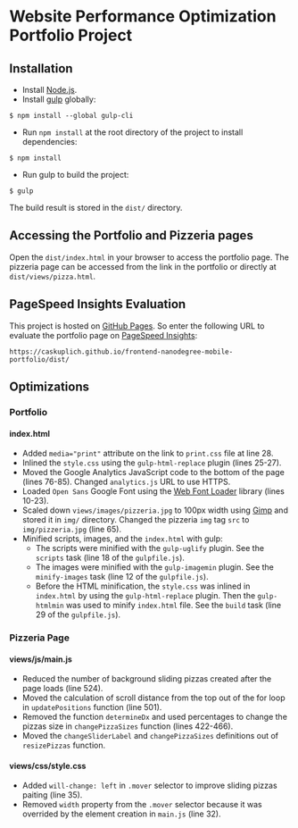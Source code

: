 # Website Performance Optimization Portfolio Project

## Installation

- Install [Node.js](https://nodejs.org/).
- Install [gulp](http://gulpjs.com/) globally:

```
$ npm install --global gulp-cli
```

- Run `npm install` at the root directory of the project to install
dependencies:

```
$ npm install
```

- Run gulp to build the project:

```
$ gulp
```

  The build result is stored in the `dist/` directory.

## Accessing the Portfolio and Pizzeria pages

Open the `dist/index.html` in your browser to access the portfolio page. The
pizzeria page can be accessed from the link in the portfolio or directly at
`dist/views/pizza.html`.

## PageSpeed Insights Evaluation

This project is hosted on [GitHub Pages](https://pages.github.com/). So enter
the following URL to evaluate the portfolio page on
[PageSpeed Insights](https://developers.google.com/speed/pagespeed/insights/):

```
https://caskuplich.github.io/frontend-nanodegree-mobile-portfolio/dist/
```

## Optimizations

### Portfolio

#### index.html

- Added `media="print"` attribute on the link to `print.css` file at line 28.
- Inlined the `style.css` using the `gulp-html-replace` plugin (lines 25-27).
- Moved the Google Analytics JavaScript code to the bottom of the page (lines
  76-85). Changed `analytics.js` URL to use HTTPS.
- Loaded `Open Sans` Google Font using the
  [Web Font Loader](https://github.com/typekit/webfontloader) library (lines
  10-23).
- Scaled down `views/images/pizzeria.jpg` to 100px width using
  [Gimp](https://www.gimp.org/) and stored it in `img/` directory. Changed the
  pizzeria `img` tag `src` to `img/pizzeria.jpg` (line 65).
- Minified scripts, images, and the `index.html` with gulp:
  - The scripts were minified with the `gulp-uglify` plugin. See the `scripts`
    task (line 18 of the `gulpfile.js`).
  - The images were minified with the `gulp-imagemin` plugin. See the
    `minify-images` task (line 12 of the `gulpfile.js`).
  - Before the HTML minification, the `style.css` was inlined in `index.html` by
    using the `gulp-html-replace` plugin. Then the `gulp-htmlmin` was used to
    minify `index.html` file. See the `build` task (line 29 of the
    `gulpfile.js`).

### Pizzeria Page

#### views/js/main.js

- Reduced the number of background sliding pizzas created after the page loads
  (line 524).
- Moved the calculation of scroll distance from the top out of the for loop in
  `updatePositions` function (line 501).
- Removed the function `determineDx` and used percentages to change the pizzas
  size in `changePizzaSizes` function (lines 422-466).
- Moved the `changeSliderLabel` and `changePizzaSizes` definitions out of
  `resizePizzas` function.

#### views/css/style.css

- Added `will-change: left` in `.mover` selector to improve sliding pizzas
  paiting (line 35).
- Removed `width` property from the `.mover` selector because it was overrided
  by the element creation in `main.js` (line 32).
